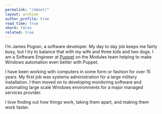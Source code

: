 ```yaml
---
permalink: "/about/"
layout: archive
author_profile: true
read_time: true
share: false
related: true
---
```


I’m James Pogran, a software developer. My day to day job keeps me fairly busy, but I try to balance that with my wife and three kids and two dogs. I am a Software Engineer at [Puppet](https://puppet.com) on the Modules team helping to make Windows automation even better with Puppet.

I have been working with computers in some form or fashion for over 15 years. My first job was systems administration for a large military installation. I then moved on to developing monitoring software and automating large scale Windows environments for a major managed services provider.

I love finding out how things work, taking them apart, and making them work faster.